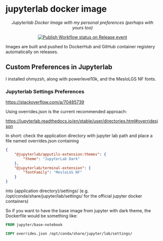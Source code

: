 # jupyterlab docker image

<!-- markdownlint-disable MD033 -->
<p align="center">
    <em>Jupyterlab Docker Image with my personal preferences (perhaps with yours too)</em>
</p>

<p align="center">
<a href="https://github.com/iancleary/jupyterlab/actions/workflows/publish.yml" target="_blank">
    <img src="https://github.com/iancleary/jupyterlab/actions/workflows/publish.yml/badge.svg?event=release" alt="Publish Workflow status on Release event">
</a>
</p>
<!-- markdownlint-enable MD033 -->

Images are built and pushed to DockerHub and GitHub container registery automatically on releases.

## Custom Preferences in Jupyterlab

I installed ohmyzsh, along with powerlevel10k, and the MesloLGS NF fonts.

### Jupyterlab Settings Preferences

<https://stackoverflow.com/a/70485739>

Using overrides.json is the current recommended approach:

<https://jupyterlab.readthedocs.io/en/stable/user/directories.html#overridesjson>

In short: check the application directory with jupyter lab path and place a file named overrides.json containing

```json
{
    "@jupyterlab/apputils-extension:themes": {
        "theme": "JupyterLab Dark"
    },
    "@jupyterlab/terminal-extension": {
        "fontFamily": "MesloLGS NF"
    }
}
```

into {application directory}/settings/ (e.g. /opt/conda/share/jupyter/lab/settings/ for the official jupyter docker containers)

So if you want to have the base image from jupyter with dark theme, the Dockerfile would be something like:

```Dockerfile
FROM jupyter/base-notebook

COPY overrides.json /opt/conda/share/jupyter/lab/settings/
```
